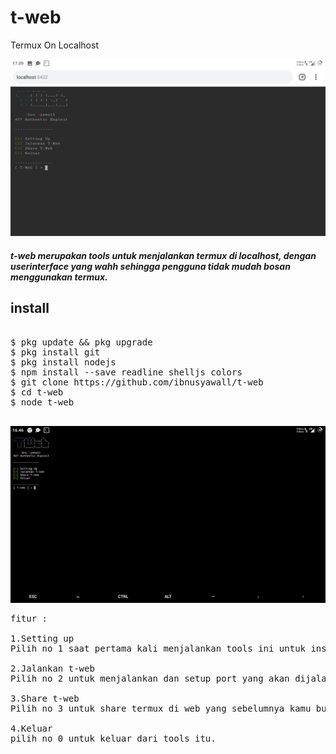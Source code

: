 # t-web
Termux On Localhost

![alt text](https://github.com/ibnusyawall/t-web/blob/master/web.png)

##### t-web merupakan tools untuk menjalankan termux di localhost, dengan userinterface yang wahh sehingga pengguna tidak mudah bosan menggunakan termux.

## install 

<pre>

$ pkg update && pkg upgrade
$ pkg install git
$ pkg install nodejs
$ npm install --save readline shelljs colors
$ git clone https://github.com/ibnusyawall/t-web
$ cd t-web
$ node t-web

</pre>

![alt text](https://github.com/ibnusyawall/t-web/blob/master/t.png)

<pre>
fitur : 

1.Setting up
Pilih no 1 saat pertama kali menjalankan tools ini untuk install module-module didalamnya. Bila sudah siap terinstall jangan pernah pilih no 1 lagi.

2.Jalankan t-web
Pilih no 2 untuk menjalankan dan setup port yang akan dijalankan, bila sudah lalu buka di browser dengan : localhost:port, example : localhost:5432.

3.Share t-web
Pilih no 3 untuk share termux di web yang sebelumnya kamu buat dan bisa dijalankan di perangkat manapun, cara penggunaaannya, buka tab baru lalu jalankan tools t-web lagi dan pilih no 3 lalu isi port sesaui port yang kamu isi di no 2 tadi.

4.Keluar
pilih no 0 untuk keluar dari tools itu.

</pre>
